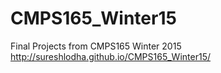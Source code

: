 # CMPS165_Winter15
Final Projects from CMPS165 Winter 2015
http://sureshlodha.github.io/CMPS165_Winter15/
